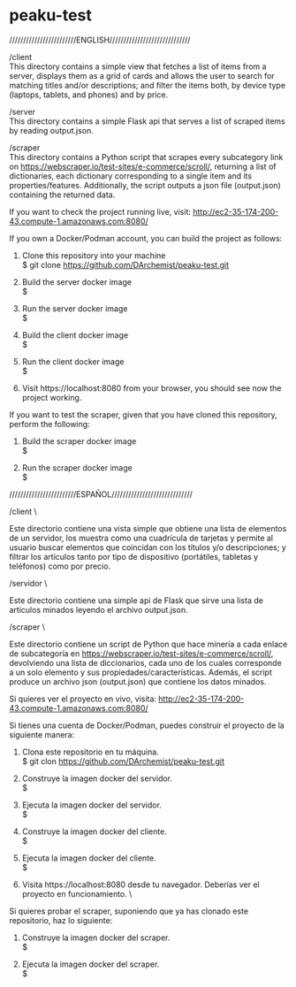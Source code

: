 # peaku-test

////////////////////////ENGLISH/////////////////////////////

/client \
This directory contains a simple view that fetches a list of items from a server, displays them as a grid of cards and allows the user to search for
matching titles and/or descriptions; and filter the items both, by device type (laptops, tablets, and phones) and by price.

/server \
This directory contains a simple Flask api that serves a list of scraped items by reading output.json.

/scraper \
This directory contains a Python script that scrapes every subcategory link on https://webscraper.io/test-sites/e-commerce/scroll/, returning a list of
dictionaries, each dictionary corresponding to a single item and its properties/features. Additionally, the script outputs a json file (output.json) containing the returned
data.

If you want to check the project running live, visit: http://ec2-35-174-200-43.compute-1.amazonaws.com:8080/

If you own a Docker/Podman account, you can build the project as follows:

1. Clone this repository into your machine \
$ git clone https://github.com/DArchemist/peaku-test.git

2. Build the server docker image \
$ 

3. Run the server docker image \
$

4. Build the client docker image \
$

5. Run the client docker image \
$

6. Visit https://localhost:8080 from your browser, you should see now the project working.


If you want to test the scraper, given that you have cloned this repository, perform the following:

1. Build the scraper docker image \
$

2. Run the scraper docker image \
$ 



////////////////////////ESPAÑOL/////////////////////////////


/client \

Este directorio contiene una vista simple que obtiene una lista de elementos de un servidor, los muestra como una cuadrícula de tarjetas y permite al usuario buscar elementos que coincidan con los títulos y/o descripciones; y filtrar los artículos tanto por tipo de dispositivo (portátiles, tabletas y teléfonos) como por precio.

/servidor \ 

Este directorio contiene una simple api de Flask que sirve una lista de artículos minados leyendo el archivo output.json.

/scraper \

Este directorio contiene un script de Python que hace minería a cada enlace de subcategoría en https://webscraper.io/test-sites/e-commerce/scroll/, devolviendo una lista de diccionarios, cada uno de los cuales corresponde a un solo elemento y sus propiedades/características. Además, el script produce un archivo json (output.json) que contiene los datos minados.

Si quieres ver el proyecto en vivo, visita: http://ec2-35-174-200-43.compute-1.amazonaws.com:8080/

Si tienes una cuenta de Docker/Podman, puedes construir el proyecto de la siguiente manera:

1. Clona este repositorio en tu máquina. \
$ git clon https://github.com/DArchemist/peaku-test.git

2. Construye la imagen docker del servidor. \
$ 

3. Ejecuta la imagen docker del servidor. \
$

4. Construye la imagen docker del cliente. \
$

5. Ejecuta la imagen docker del cliente. \
$

6. Visita https://localhost:8080 desde tu navegador. Deberías ver el proyecto en funcionamiento. \


Si quieres probar el scraper, suponiendo que ya has clonado este repositorio, haz lo siguiente:

1. Construye la imagen docker del scraper. \
$

2. Ejecuta la imagen docker del scraper. \
$ 











